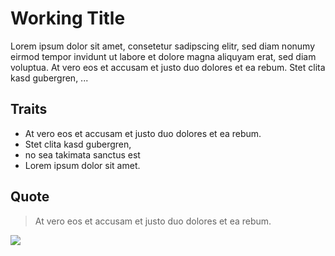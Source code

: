 # Working Title

Lorem ipsum dolor sit amet, consetetur sadipscing elitr, sed diam nonumy eirmod tempor invidunt ut labore et dolore magna aliquyam erat, sed diam voluptua. At vero eos et accusam et justo duo dolores et ea rebum. Stet clita kasd gubergren, ...

## Traits
 * At vero eos et accusam et justo duo dolores et ea rebum. 
 * Stet clita kasd gubergren, 
 * no sea takimata sanctus est 
 * Lorem ipsum dolor sit amet. 

## Quote

 > At vero eos et accusam et justo duo dolores et ea rebum. 


<img src="https://upload.wikimedia.org/wikipedia/commons/thumb/0/0c/Lorem_Ipsum_Arial.svg/230px-Lorem_Ipsum_Arial.svg.png"/>
